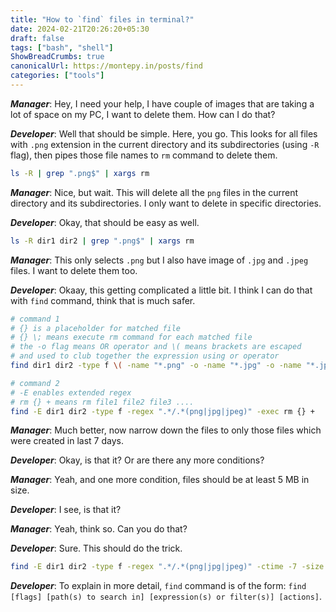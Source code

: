 ```yaml
---
title: "How to `find` files in terminal?"
date: 2024-02-21T20:26:20+05:30
draft: false
tags: ["bash", "shell"]
ShowBreadCrumbs: true
canonicalUrl: https://montepy.in/posts/find
categories: ["tools"]
---
```


_**Manager**_: Hey, I need your help, I have couple of images that are taking a lot of space on my PC, I want to delete them. How can I do that?

_**Developer**_: Well that should be simple. Here, you go. This looks for all files with `.png` extension in the current directory and its subdirectories (using `-R` flag), then pipes those file names to `rm` command to delete them.

```bash
ls -R | grep ".png$" | xargs rm
```

_**Manager**_: Nice, but wait. This will delete all the `png` files in the current directory and its subdirectories. I only want to delete in specific directories.

_**Developer**_: Okay, that should be easy as well.

```bash
ls -R dir1 dir2 | grep ".png$" | xargs rm
```

_**Manager**_: This only selects `.png` but I also have image of `.jpg` and `.jpeg` files. I want to delete them too.

_**Developer**_: Okaay, this getting complicated a little bit. I think I can do that with `find` command, think that is much safer.

```bash
# command 1
# {} is a placeholder for matched file
# {} \; means execute rm command for each matched file
# the -o flag means OR operator and \( means brackets are escaped
# and used to club together the expression using or operator
find dir1 dir2 -type f \( -name "*.png" -o -name "*.jpg" -o -name "*.jpeg" \) -exec rm {} \;

# command 2
# -E enables extended regex
# rm {} + means rm file1 file2 file3 ....
find -E dir1 dir2 -type f -regex ".*/.*(png|jpg|jpeg)" -exec rm {} +
```

_**Manager**_: Much better, now narrow down the files to only those files which were created in last 7 days.

_**Developer**_: Okay, is that it? Or are there any more conditions?

_**Manager**_: Yeah, and one more condition, files should be at least 5 MB in size.

_**Developer**_: I see, is that it?

_**Manager**_: Yeah, think so. Can you do that?

_**Developer**_: Sure. This should do the trick.

```bash
find -E dir1 dir2 -type f -regex ".*/.*(png|jpg|jpeg)" -ctime -7 -size +5M -exec rm {} +
```

_**Developer**_: To explain in more detail, `find` command is of the form: `find [flags] [path(s) to search in] [expression(s) or filter(s)] [actions]`.
